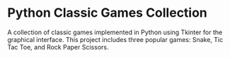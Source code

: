 # Python Classic Games Collection

A collection of classic games implemented in Python using Tkinter for the graphical interface. This project includes three popular games: Snake, Tic Tac Toe, and Rock Paper Scissors.

